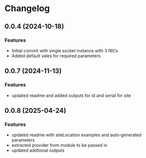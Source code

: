 # Changelog

## 0.0.4 (2024-10-18)

### Features
- Initial commit with single socket instance with 3 NICs
- Added default vales for required parameters

## 0.0.7 (2024-11-13)

### Features
- updated readme and added outputs for id and serial for site

## 0.0.8 (2025-04-24)

### Features
- updated readme with siteLocation examples and auto-generated parameters
- extracted provider from module to be passed in
- updated addtional outputs
